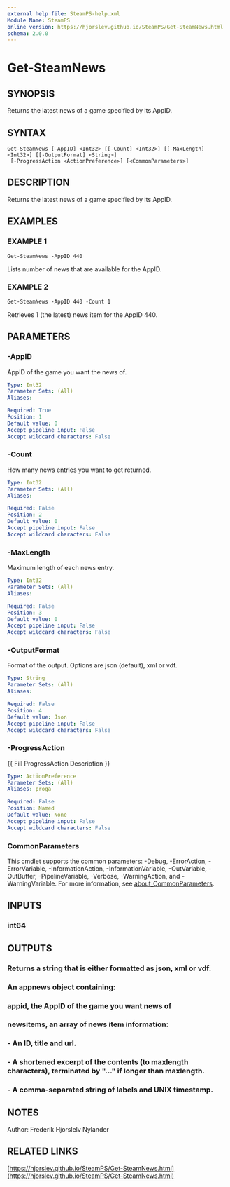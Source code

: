 ```yaml
---
external help file: SteamPS-help.xml
Module Name: SteamPS
online version: https://hjorslev.github.io/SteamPS/Get-SteamNews.html
schema: 2.0.0
---
```


# Get-SteamNews

## SYNOPSIS
Returns the latest news of a game specified by its AppID.

## SYNTAX

```
Get-SteamNews [-AppID] <Int32> [[-Count] <Int32>] [[-MaxLength] <Int32>] [[-OutputFormat] <String>]
 [-ProgressAction <ActionPreference>] [<CommonParameters>]
```

## DESCRIPTION
Returns the latest news of a game specified by its AppID.

## EXAMPLES

### EXAMPLE 1
```
Get-SteamNews -AppID 440
```

Lists number of news that are available for the AppID.

### EXAMPLE 2
```
Get-SteamNews -AppID 440 -Count 1
```

Retrieves 1 (the latest) news item for the AppID 440.

## PARAMETERS

### -AppID
AppID of the game you want the news of.

```yaml
Type: Int32
Parameter Sets: (All)
Aliases:

Required: True
Position: 1
Default value: 0
Accept pipeline input: False
Accept wildcard characters: False
```

### -Count
How many news entries you want to get returned.

```yaml
Type: Int32
Parameter Sets: (All)
Aliases:

Required: False
Position: 2
Default value: 0
Accept pipeline input: False
Accept wildcard characters: False
```

### -MaxLength
Maximum length of each news entry.

```yaml
Type: Int32
Parameter Sets: (All)
Aliases:

Required: False
Position: 3
Default value: 0
Accept pipeline input: False
Accept wildcard characters: False
```

### -OutputFormat
Format of the output.
Options are json (default), xml or vdf.

```yaml
Type: String
Parameter Sets: (All)
Aliases:

Required: False
Position: 4
Default value: Json
Accept pipeline input: False
Accept wildcard characters: False
```

### -ProgressAction
{{ Fill ProgressAction Description }}

```yaml
Type: ActionPreference
Parameter Sets: (All)
Aliases: proga

Required: False
Position: Named
Default value: None
Accept pipeline input: False
Accept wildcard characters: False
```

### CommonParameters
This cmdlet supports the common parameters: -Debug, -ErrorAction, -ErrorVariable, -InformationAction, -InformationVariable, -OutVariable, -OutBuffer, -PipelineVariable, -Verbose, -WarningAction, and -WarningVariable. For more information, see [about_CommonParameters](http://go.microsoft.com/fwlink/?LinkID=113216).

## INPUTS

### int64
## OUTPUTS

### Returns a string that is either formatted as json, xml or vdf.
### An appnews object containing:
### appid, the AppID of the game you want news of
### newsitems, an array of news item information:
### - An ID, title and url.
### - A shortened excerpt of the contents (to maxlength characters), terminated by "..." if longer than maxlength.
### - A comma-separated string of labels and UNIX timestamp.
## NOTES
Author: Frederik Hjorslelv Nylander

## RELATED LINKS

[https://hjorslev.github.io/SteamPS/Get-SteamNews.html](https://hjorslev.github.io/SteamPS/Get-SteamNews.html)


